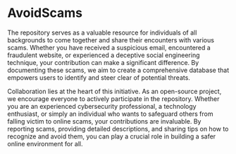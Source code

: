 # AvoidScams

The repository serves as a valuable resource for individuals of all backgrounds to come together and share their encounters with various scams. Whether you have received a suspicious email, encountered a fraudulent website, or experienced a deceptive social engineering technique, your contribution can make a significant difference. By documenting these scams, we aim to create a comprehensive database that empowers users to identify and steer clear of potential threats.


Collaboration lies at the heart of this initiative. As an open-source project, we encourage everyone to actively participate in the repository. Whether you are an experienced cybersecurity professional, a technology enthusiast, or simply an individual who wants to safeguard others from falling victim to online scams, your contributions are invaluable. By reporting scams, providing detailed descriptions, and sharing tips on how to recognize and avoid them, you can play a crucial role in building a safer online environment for all.
